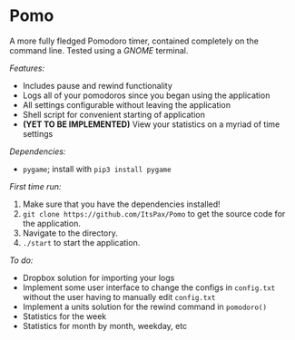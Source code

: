 # Pomo
A more fully fledged Pomodoro timer, contained completely on the command line. Tested using a _GNOME_ terminal.  

_Features:_  
- Includes pause and rewind functionality  
- Logs all of your pomodoros since you began using the application  
- All settings configurable without leaving the application  
- Shell script for convenient starting of application  
- **(YET TO BE IMPLEMENTED)** View your statistics on a myriad of time settings  

_Dependencies:_  
- `pygame`; install with `pip3 install pygame`  

_First time run:_  
1. Make sure that you have the dependencies installed!  
2. `git clone https://github.com/ItsPax/Pomo` to get the source code for the application.  
3. Navigate to the directory.   
4. `./start` to start the application.  


_To do:_  
- Dropbox solution for importing your logs
- Implement some user interface to change the configs in `config.txt` without the user having to manually edit `config.txt`
- Implement a units solution for the rewind command in `pomodoro()`  
- Statistics for the week  
- Statistics for month by month, weekday, etc  
